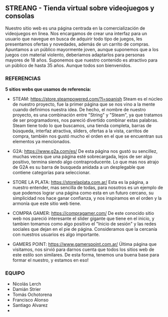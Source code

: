 ## STREANG - Tienda virtual sobre videojuegos y consolas
Nuestro sitio web es una página centrada en la comercialización de videojuegos en linea. Nos encargamos de crear una interfaz para un usuario que navegue en busca de adquirir todo tipo de juegos, les presentamos ofertas y novedades, además de un carrito de compras.
Apuntamos a un público mayormente joven, aunque suponemos que a los juegos con material violento, deberiamos adaptarlos para personas mayores de 18 años. Suponemos que nuestro contenido es atractivo para un público de hasta 35 años. Aunque todos son bienvenidos.

### REFERENCIAS
**5 sitios webs que usamos de referencia:**
* STEAM: https://store.steampowered.com/?l=spanish
Steam es el núcleo de nuestro proyecto, fue la primer página que se nos vino a la mente cuando definimos nuestra idea. De hecho, el nombre de nuestro proyecto, es una combinación entre "String" y "Steam", ya que tratamos de ser programadores, nos pareció divertido combinar estas palabras.
Steam tiene todo lo que buscamos, una tienda completa, barras de búsqueda, interfaz atractiva, sliders, ofertas a la vista, carritos de compra, también nos gustó mucho el orden en el que se encuentran sus elementos ya mencionados.

* G2A: https://www.g2a.com/es/
De esta página nos gustó su sencillez, muchas veces que una página esté sobrecargada, lejos de ser algo positivo, termina siendo algo contraproducente. Lo que mas nos atrajo de G2A es su barra de busqueda anidada a un desplegable que contiene categorías para seleccionar.

* STORE LA PLATA: https://storelaplata.com.ar/
Esta es la página, a nuestro entender, mas sencilla de todas, para nosotros es un ejemplo de que podemos lograr una página como esta en un futuro cercano, su simplicidad nos hace ganar confianza, y nos inspiramos en el orden y la armonía que este sitio web tiene.

* COMPRA GAMER: https://compragamer.com/
De este conocido sitio web nos pareció interesante el slider gigante que tiene en el inicio, y tambien tomamos como algo positivo el "Inicio de sesión" y las redes sociales que dejan en el pie de página. Consideramos que la cercanía con nuestros usuarios es algo importante.

* GAMERS POINT: https://www.gamerspoint.com.ar/
Última página que visitamos, nos sirvió para darnos cuenta que todos los sitios web de este estilo son similares. De esta forma, tenemos una buena base para formar el nuestro, y estamos en eso!


### EQUIPO
* Nicolás Lerch
* Damián Strier
* Tomás Ochotorena
* Francisco Alonso
* Santiago Alvarez
*